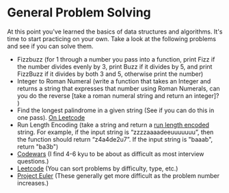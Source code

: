# General Problem Solving

At this point you've learned the basics of data structures and algorithms. It's time to start practicing on your own. Take a look at the following problems and see if you can solve them.

- Fizzbuzz (for 1 through a number you pass into a function, print Fizz if the number divides evenly by 3, print Buzz if it divides by 5, and print FizzBuzz if it divides by both 3 and 5, otherwise print the number)
- Integer to Roman Numeral (write a function that takes an Integer and returns a string that expresses that number using Roman Numerals, can you do the reverse [take a roman numeral string and return an integer]? )
- Find the longest palindrome in a given string (See if you can do this in one pass). [On Leetcode](https://leetcode.com/problems/longest-palindrome/)
- Run Length Encoding (take a string and return a [run length encoded](https://en.wikipedia.org/wiki/Run-length_encoding) string. For example, if the input string is “zzzzaaaadeeuuuuuuu”, then the function should return “z4a4de2u7”. If the input string is "baaab", return "ba3b")
- [Codewars](https://www.codewars.com) (I find 4-6 kyu to be about as difficult as most interview questions.)
- [Leetcode](https://leetcode.com/problemset/all/) (You can sort problems by difficulty, type, etc.)
- [Project Euler](https://projecteuler.net) (These generally get more difficult as the problem number increases.)

